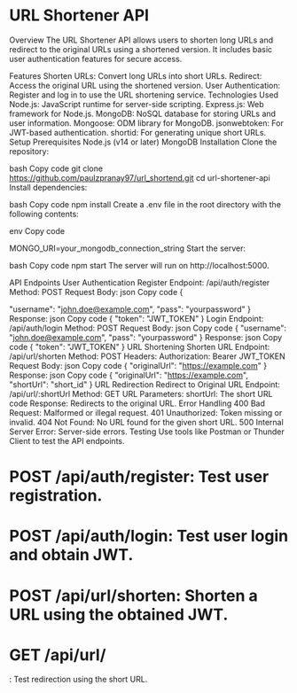 

# URL Shortener API
Overview
The URL Shortener API allows users to shorten long URLs and redirect to the original URLs using a shortened version. It includes basic user authentication features for secure access.

Features
Shorten URLs: Convert long URLs into short URLs.
Redirect: Access the original URL using the shortened version.
User Authentication: Register and log in to use the URL shortening service.
Technologies Used
Node.js: JavaScript runtime for server-side scripting.
Express.js: Web framework for Node.js.
MongoDB: NoSQL database for storing URLs and user information.
Mongoose: ODM library for MongoDB.
jsonwebtoken: For JWT-based authentication.
shortid: For generating unique short URLs.
Setup
Prerequisites
Node.js (v14 or later)
MongoDB
Installation
Clone the repository:

bash
Copy code
git clone https://github.com/paulzpranay97/url_shortend.git
cd url-shortener-api
Install dependencies:

bash
Copy code
npm install
Create a .env file in the root directory with the following contents:

env
Copy code

MONGO_URI=your_mongodb_connection_string
Start the server:

bash
Copy code
npm start
The server will run on http://localhost:5000.

API Endpoints
User Authentication
Register
Endpoint: /api/auth/register
Method: POST
Request Body:
json
Copy code
{
  
  "username": "john.doe@example.com",
  "pass": "yourpassword"
}
Response:
json
Copy code
{
  "token": "JWT_TOKEN"
}
Login
Endpoint: /api/auth/login
Method: POST
Request Body:
json
Copy code
{
  "username": "john.doe@example.com",
  "pass": "yourpassword"
}
Response:
json
Copy code
{
  "token": "JWT_TOKEN"
}
URL Shortening
Shorten URL
Endpoint: /api/url/shorten
Method: POST
Headers:
Authorization: Bearer JWT_TOKEN
Request Body:
json
Copy code
{
  "originalUrl": "https://example.com"
}
Response:
json
Copy code
{
  "originalUrl": "https://example.com",
  "shortUrl": "short_id"
}
URL Redirection
Redirect to Original URL
Endpoint: /api/url/:shortUrl
Method: GET
URL Parameters:
shortUrl: The short URL code
Response:
Redirects to the original URL.
Error Handling
400 Bad Request: Malformed or illegal request.
401 Unauthorized: Token missing or invalid.
404 Not Found: No URL found for the given short URL.
500 Internal Server Error: Server-side errors.
Testing
Use tools like Postman or Thunder Client to test the API endpoints.

# POST /api/auth/register: Test user registration.
# POST /api/auth/login: Test user login and obtain JWT.
# POST /api/url/shorten: Shorten a URL using the obtained JWT.
# GET /api/url/
: Test redirection using the short URL.
